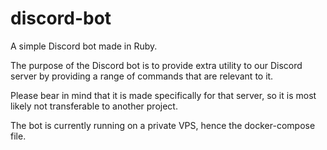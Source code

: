 # discord-bot
A simple Discord bot made in Ruby. 

The purpose of the Discord bot is to provide extra utility to our Discord server by providing a range of commands that are relevant to it. 

Please bear in mind that it is made specifically for that server, so it is most likely not transferable to another project.

The bot is currently running on a private VPS, hence the docker-compose file.
